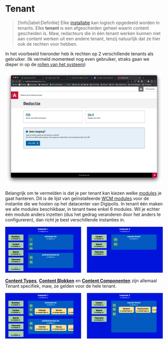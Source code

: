 # Tenant

> [!info|label:Definitie]
>Elke [installatie](/common/content/concept-instance) kan logisch opgedeeld worden in tenants. Elke **tenant** is een afgescheiden geheel waarin content gescheiden is. Maw, redacteurs die in één tenant werken kunnen niet aan content werken uit een andere tenant, tenzij natuurlijk dat ze hier ook de rechten voor hebben. 

In het voorbeeld hieronder heb ik rechten op 2 verschillende tenants als gebruiker. (Ik vermeld momenteel nog even gebruiker, straks gaan we dieper in op de [rollen van het systeem](/redactie/content/toegang-werken-als))

![Multi tenant](../assets/gpubp-multi-tenant.jpg 'Een instantie met 2 tenants')

Belangrijk om te vermelden is dat je per tenant kan kiezen welke [modules](/common/content/concept-modules) je gaat hanteren. Dit is de lijst van geïnstalleerde [WCM modules](/modules/content/wcm-modules.md) voor de instantie die we hosten op het datacenter van Digipolis. In tenant één maken we alle modules beschikbaar, in tenant twee enkel 6 modules. Wil je echter één module anders inzetten (dus het gedrag veranderen door het anders te configureren), dan richt je best verschillende instanties in.

![Modules per tenant](../assets/gpubp-basisbegrippen-modules-per-tenant.png 'De verschillende modules per tenant')

**[Content Types](/common/content/concept-ct)**, **[Content Blokken](/common/content/concept-cb)** en **[Content Componenten](/common/content/concept-cc)** zijn allemaal Tenant specifiek, maw, ze gelden voor de hele tenant.

![Inrichting per tenant](../assets/gpubp-basisbegrippen-content-types.png 'Content types, blokken en componenten zijn per tenant')

